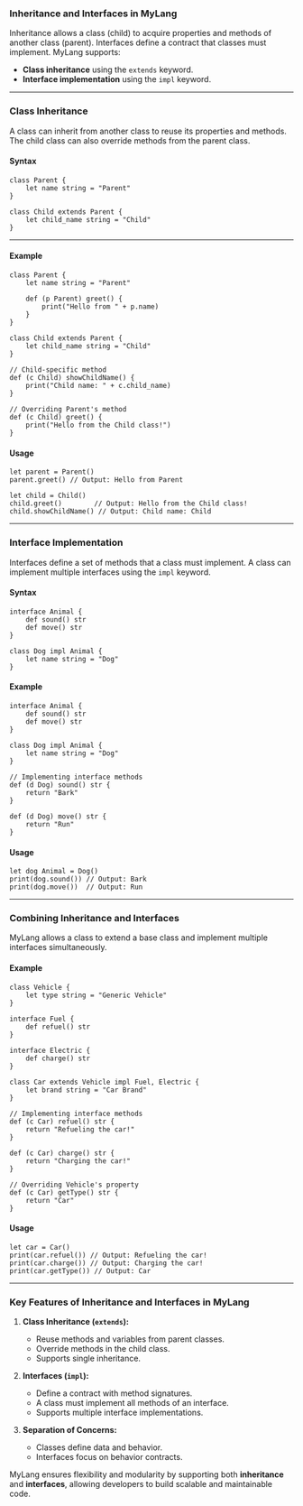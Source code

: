 ### **Inheritance and Interfaces in MyLang**

Inheritance allows a class (child) to acquire properties and methods of another class (parent). Interfaces define a contract that classes must implement. MyLang supports:

- **Class inheritance** using the `extends` keyword.  
- **Interface implementation** using the `impl` keyword.

---

### **Class Inheritance**
A class can inherit from another class to reuse its properties and methods. The child class can also override methods from the parent class.

#### **Syntax**
```mylang
class Parent {
    let name string = "Parent"
}

class Child extends Parent {
    let child_name string = "Child"
}
```

---

#### **Example**
```mylang
class Parent {
    let name string = "Parent"

    def (p Parent) greet() {
        print("Hello from " + p.name)
    }
}

class Child extends Parent {
    let child_name string = "Child"
}

// Child-specific method
def (c Child) showChildName() {
    print("Child name: " + c.child_name)
}

// Overriding Parent's method
def (c Child) greet() {
    print("Hello from the Child class!")
}
```

#### **Usage**
```mylang
let parent = Parent()
parent.greet() // Output: Hello from Parent

let child = Child()
child.greet()        // Output: Hello from the Child class!
child.showChildName() // Output: Child name: Child
```

---

### **Interface Implementation**
Interfaces define a set of methods that a class must implement. A class can implement multiple interfaces using the `impl` keyword.

#### **Syntax**
```mylang
interface Animal {
    def sound() str
    def move() str
}

class Dog impl Animal {
    let name string = "Dog"
}
```

#### **Example**
```mylang
interface Animal {
    def sound() str
    def move() str
}

class Dog impl Animal {
    let name string = "Dog"
}

// Implementing interface methods
def (d Dog) sound() str {
    return "Bark"
}

def (d Dog) move() str {
    return "Run"
}
```

#### **Usage**
```mylang
let dog Animal = Dog()
print(dog.sound()) // Output: Bark
print(dog.move())  // Output: Run
```

---

### **Combining Inheritance and Interfaces**
MyLang allows a class to extend a base class and implement multiple interfaces simultaneously.

#### **Example**
```mylang
class Vehicle {
    let type string = "Generic Vehicle"
}

interface Fuel {
    def refuel() str
}

interface Electric {
    def charge() str
}

class Car extends Vehicle impl Fuel, Electric {
    let brand string = "Car Brand"
}

// Implementing interface methods
def (c Car) refuel() str {
    return "Refueling the car!"
}

def (c Car) charge() str {
    return "Charging the car!"
}

// Overriding Vehicle's property
def (c Car) getType() str {
    return "Car"
}
```

#### **Usage**
```mylang
let car = Car()
print(car.refuel()) // Output: Refueling the car!
print(car.charge()) // Output: Charging the car!
print(car.getType()) // Output: Car
```

---

### **Key Features of Inheritance and Interfaces in MyLang**
1. **Class Inheritance (`extends`):**
   - Reuse methods and variables from parent classes.
   - Override methods in the child class.
   - Supports single inheritance.

2. **Interfaces (`impl`):**
   - Define a contract with method signatures.
   - A class must implement all methods of an interface.
   - Supports multiple interface implementations.

3. **Separation of Concerns:**
   - Classes define data and behavior.
   - Interfaces focus on behavior contracts.

MyLang ensures flexibility and modularity by supporting both **inheritance** and **interfaces**, allowing developers to build scalable and maintainable code.